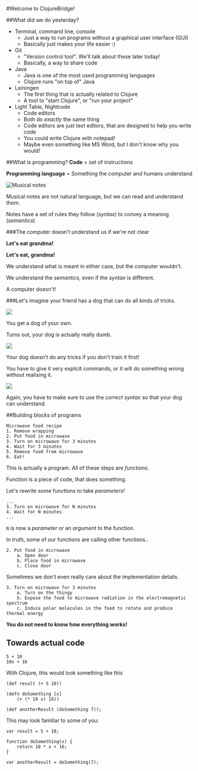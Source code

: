 #Welcome to ClojureBridge!

##What did we do yesterday?
- Terminal, command line, console
    -  Just a way to run programs without a graphical user interface (GUI)
    -  Basically just makes your life easier :)
- Git
    - "Version control tool". We'll talk about these later today!
    - Basically, a way to share code
- Java
    - Java is one of the most used programming languages
    - Clojure runs "on top of" Java
- Leiningen
    - The first thing that is actually related to Clojure
    - A tool to "start Clojure", or "run your project"
- Light Table, Nightcode
    - Code editors
    - Both do *exactly* the same thing
    - Code editors are just text editors, that are designed to help you write code
    - You could write Clojure with notepad!
    - Maybe even something like MS Word, but I don't know why you would!


##What is programming?
**Code** = set of instructions

**Programming language** = Something the computer and humans understand

![Musical notes](https://upload.wikimedia.org/wikipedia/commons/thumb/8/8e/Chopin_Prelude_7.svg/2041px-Chopin_Prelude_7.svg.png)

Musical notes are not natural language, but we can read and understand them.

Notes have a set of rules they follow (*syntax*) to convey a meaning (*semantics*)

###The computer doesn't understand us if we're not clear

**Let's eat grandma!**

**Let's eat, grandma!**

We understand what is meant in either case, but the computer wouldn't.

We understand the *semantics*, even if the *syntax* is different.

A computer doesn't!

###Let's imagine your friend has a dog that can do all kinds of tricks.

![](https://s-media-cache-ak0.pinimg.com/236x/09/b4/a1/09b4a157e2ce4f0acc76a52d0f69c467.jpg)

You get a dog of your own.

Turns out, your dog is actually really dumb.

![](http://orig14.deviantart.net/7503/f/2011/111/0/b/stupid_dog_by_jejator-d3eixpa.jpg)

Your dog doesn't do any tricks if you don't train it first!

You have to give it very explicit commands, or it will do something wrong without realising it.

![](http://www.funnyzozo.com/wp-content/uploads/2014/06/01975_117-576x377.jpg)

Again, you have to make sure to use the *correct syntax* so that your dog can understand.

##Building blocks of programs

```
Microwave food recipe
1. Remove wrapping
2. Put food in microwave
3. Turn on microwave for 3 minutes
4. Wait for 3 minutes
5. Remove food from microwave
6. Eat!
```
This is actually a program. All of these steps are *functions*.

Function is a piece of code, that does something.

Let's rewrite some functions to take *parameters!*

```
...
3. Turn on microwave for N minutes
4. Wait for N minutes
...
```
`N` is now a *parameter* or an *argument* to the function.

In truth, some of our functions are calling other functions..

```
2. Put food in microwave
    a. Open door
    b. Place food in microwave
    c. Close door
```

Sometimes we don't even really care about the implementation details.

```
3. Turn on microwave for 3 minutes
    a. Turn on the thingy
    b. Expose the food to microwave radiation in the electromagnetic spectrum
    c. Induce polar molecules in the food to rotate and produce thermal energy
``` 

**You do not need to know how everything works!**

## Towards actual code

```
5 + 10
10x + 16
```

With Clojure, this would look something like this

```
(def result (+ 5 10))

(defn doSomething [x]
    (+ (* 10 x) 16))
    
(def anotherResult (doSomething 7));
```

This may look familiar to some of you:

```
var result = 5 + 10;

function doSomething(x) {
    return 10 * x + 16;
}

var anotherResult = doSomething(7);
```